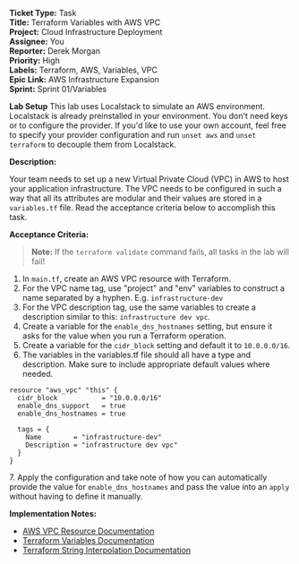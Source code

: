 **Ticket Type:** Task  
**Title:** Terraform Variables with AWS VPC  
**Project:** Cloud Infrastructure Deployment  
**Assignee:** You  
**Reporter:** Derek Morgan  
**Priority:** High  
**Labels:** Terraform, AWS, Variables, VPC  
**Epic Link:** AWS Infrastructure Expansion  
**Sprint:** Sprint 01/Variables

**Lab Setup**
This lab uses Localstack to simulate an AWS environment. Localstack is already preinstalled in your environment. You don't need keys or to configure the provider. If you'd like to use your own account, feel free to specify your provider configuration and run `unset aws` and `unset terraform` to decouple them from Localstack.

**Description:**

Your team needs to set up a new Virtual Private Cloud (VPC) in AWS to host your application infrastructure. The VPC needs to be configured in such a way that all its attributes are modular and their values are stored in a `variables.tf` file. Read the acceptance criteria below to accomplish this task.

**Acceptance Criteria:**

> **Note:** If the `terraform validate` command fails, all tasks in the lab will fail!

1. In `main.tf`, create an AWS VPC resource with Terraform.  
2. For the VPC name tag, use "project" and "env" variables to construct a name separated by a hyphen. E.g. `infrastructure-dev`  
3. For the VPC description tag, use the same variables to create a description similar to this: `infrastructure dev vpc`.   
4. Create a variable for the `enable_dns_hostnames` setting, but ensure it asks for the value when you run a Terraform operation.   
5. Create a variable for the `cidr_block` setting and default it to `10.0.0.0/16`. 
6. The variables in the variables.tf file should all have a type and description. Make sure to include appropriate default values where needed.

```
resource "aws_vpc" "this" {
  cidr_block           = "10.0.0.0/16"
  enable_dns_support   = true
  enable_dns_hostnames = true
  
  tags = {
    Name        = "infrastructure-dev"
    Description = "infrastructure dev vpc"
  }
}
```

7\. Apply the configuration and take note of how you can automatically provide the value for `enable_dns_hostnames` and pass the value into an `apply` without having to define it manually. 

**Implementation Notes:**

- <a href="https://registry.terraform.io/providers/hashicorp/aws/latest/docs/resources/vpc" target="_blank">AWS VPC Resource Documentation</a>  
- <a href="https://developer.hashicorp.com/terraform/language/values/variables" target="_blank">Terraform Variables Documentation</a>  
- <a href="https://developer.hashicorp.com/terraform/language/expressions/strings#interpolation" target="_blank">Terraform String Interpolation Documentation</a>

